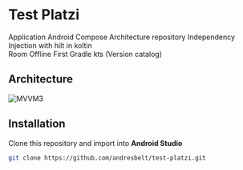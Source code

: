 # Test Platzi
Application Android
Compose
Architecture repository
Independency Injection with hilt in koltin  
Room
Offline First
Gradle kts (Version catalog)


## Architecture

![MVVM3](https://github.com/andresbelt/MuyTest/blob/master/diagram.png)

## Installation
Clone this repository and import into **Android Studio**

```bash
git clone https://github.com/andresbelt/test-platzi.git
```
